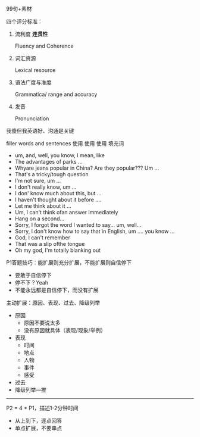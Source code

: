 99句+素材

四个评分标准：

1. 流利度 **连贯性**

   Fluency and Coherence

2. 词汇资源

   Lexical resource

3. 语法广度与准度

   Grammatica/ range and accuracy

4. 发音

   Pronunciation

我傻但我英语好、沟通是关键



filler words and sentences 使用 使用 使用 填充词

- um, and, well, you know, I mean, like
- The advantages of parks ...
- Whyare jeans popular in China? Are they popular??? Um ...
- That's a tricky/tough question
- I'm not sure, um ...
- I don't really know, um ...
- I don' know much about this, but ...
- I haven't thought about it before ....
- Let me think about it ...
- Um, I can't think ofan answer immediately
- Hang on a second...
- Sorry, I forgot the word l wanted to say... um, well...
- Sorry, l don't know how to say that in English, um .... you know ...
- God, I can't remember
- That was a slip ofthe tongue
- Oh my god, I'm totally blanking out



P1答题技巧：能扩展则充分扩展，不能扩展则自信停下

- 要敢于自信停下
- 停不下？Yeah
- 不能永远都是自信停下，而没有扩展

主动扩展：原因、表现、过去、降级列举

- 原因
  - 原因不要说太多
  - 没有原因就具体（表现/现象/举例）
- 表现
  - 时间
  - 地点
  - 人物
  - 事件
  - 感受
- 过去
- 降级列举—推



----------------

P2 = 4 * P1，描述1-2分钟时间

- 从上到下，逐点回答
- 单点扩展，不要串点

